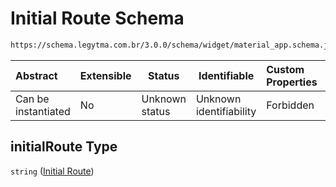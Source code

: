 # Initial Route Schema

```txt
https://schema.legytma.com.br/3.0.0/schema/widget/material_app.schema.json#/properties/initialRoute
```




| Abstract            | Extensible | Status         | Identifiable            | Custom Properties | Additional Properties | Access Restrictions | Defined In                                                                                     |
| :------------------ | ---------- | -------------- | ----------------------- | :---------------- | --------------------- | ------------------- | ---------------------------------------------------------------------------------------------- |
| Can be instantiated | No         | Unknown status | Unknown identifiability | Forbidden         | Allowed               | none                | [material_app.schema.json\*](../schema/widget/material_app.schema.json) |

## initialRoute Type

`string` ([Initial Route](material_app-properties-initial-route.md))
